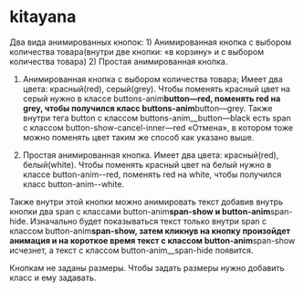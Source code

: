 # kitayana

Два вида анимированных кнопок: 1) Анимированная кнопка с выбором количества товара(внутри две кнопки: «в корзину» и с выбором количества товара) 2) Простая анимированная кнопка.

1. Анимированная кнопка с выбором количества товара;
   Имеет два цвета: красный(red), серый(grey).
   Чтобы поменять красный цвет на серый нужно в классе buttons-anim**button—red, поменять red на grey, чтобы получился класс buttons-anim**button—grey. Также внутри тега button c классом buttons-anim\_\_button—black есть span с классом button-show-cancel-inner—red «Отмена», в котором тоже можно поменять цвет таким же способ как указано выше.

2. Простая анимированная кнопка.
   Имеет два цвета: красный(red), белый(white).
   Чтобы поменять красный цвет на белый нужно в классе button-anim--red, поменять red на white, чтобы получился класс button-anim--white.

Также внутри этой кнопки можно анимировать текст добавив внутрь кнопки два span с классами button-anim**span-show и button-anim**span-hide. Изначально будет показываться текст только внутри span с классом button-anim**span-show, затем кликнув на кнопку произойдет анимация и на короткое время текст с классом button-anim**span-show исчезнет, а текст с классом button-anim\_\_span-hide появится.

Кнопкам не заданы размеры. Чтобы задать размеры нужно добавить класс и ему задавать.
